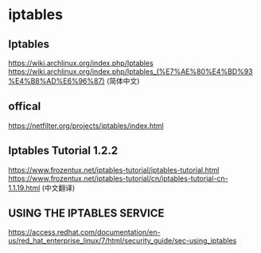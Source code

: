 # iptables

## Iptables

https://wiki.archlinux.org/index.php/Iptables  
https://wiki.archlinux.org/index.php/Iptables_(%E7%AE%80%E4%BD%93%E4%B8%AD%E6%96%87)  (简体中文)  

## offical

https://netfilter.org/projects/iptables/index.html  

## Iptables Tutorial 1.2.2

https://www.frozentux.net/iptables-tutorial/iptables-tutorial.html  
https://www.frozentux.net/iptables-tutorial/cn/iptables-tutorial-cn-1.1.19.html (中文翻译)   

## USING THE IPTABLES SERVICE

https://access.redhat.com/documentation/en-us/red_hat_enterprise_linux/7/html/security_guide/sec-using_iptables  
